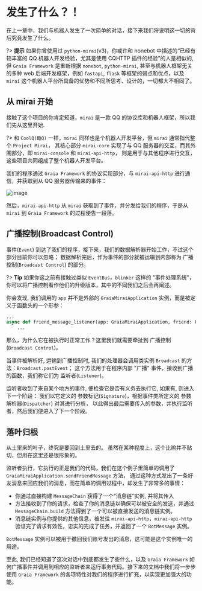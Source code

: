 # 发生了什么？！

在上一章中，我们与机器人发生了一次简单的对话，接下来我们将说明这一切的背后究竟发生了什么。

?> **提示** 如果你曾使用过 `python-mirai`(v3)，你或许和 nonebot 中描述的“已经有较丰富的 QQ 机器人开发经验，尤其是使用 CQHTTP 插件的经验”的人是相似的, 但 `Graia Framework` 是重新根据 `nonebot`, `python-mirai`, 甚至与机器人框架无关的多种 web 后端开发框架，例如 `fastapi`, `flask` 等框架的弱点和优点，以及 `mirai` 这个机器人平台所具备的优势和不同所思考、设计的，一切都大不相同了。

## 从 mirai 开始

接触了这个项目的你肯定知道，`mirai` 是一款 QQ 的协议库和机器人框架，所以我们先从这里开始.

?> 和 `CoolQ(酷Q)` 一样，`mirai` 同样也是个机器人开发平台，但 `mirai` 通常指代整个 `Project Mirai`，
其核心部分 `mirai-core` 实现了与 QQ 服务器的交互，而其外围部分，即 `mirai-console` 和 `mirai-api-http`，
则是用于与其他程序进行交互，这些项目共同组成了整个机器人开发平台。

我们的程序通过 `Graia Framework` 的协议实现部分，与 `mirai-api-http` 进行通信，并获取到从 QQ 服务器传输来的事件：

![image](/assets/images/process_1.png)

然后，`mirai-api-http` 从 `mirai` 获取到了事件，并分发给我们的程序，于是从 `mirai` 到 `Graia Framework` 的过程便告一段落。

## 广播控制(Broadcast Control)

事件(`Event`) 到达了我们的程序，接下来，我们的数据解析器开始工作，不过这个部分目前你可以忽略；
数据解析完后，作为事件的部分就被运输到内部称为 广播控制(`Broadcast Control`) 的部分。

?> **Tip** 如果你这之前有接触过类似 `EventBus`，`blinker` 这样的 "事件处理系统"，
你可以将广播控制看作他们的升级版本，其中的不同我们之后会再阐述。

你会发现, 我们调用的 `app` 并不是外部的 `GraiaMiraiApplication` 实例，而是被定义于函数头的一个形参：

``` python
...
async def friend_message_listener(app: GraiaMiraiApplication, friend: Friend):
    ...
```

那么，为什么它在被执行时正常工作？这里我们就需要牵扯到 广播控制(`Broadcast Control`)。

当事件被解析好, 运输到广播控制时, 我们的处理器会调用类实例 `Broadcast` 的方法：`Broadcast.postEvent`；
这个方法用于在程序内部 "广播" 事件，接收到广播的函数，我们称它们为 监听者(`Listener`)。

监听者收到了来自某个地方的事件, 便检查它是否有义务去执行它, 如果有, 则进入下一个阶段：
我们以它定义的 参数标记(`Signature`)，根据事件类所定义的 参数解析器(`Dispatcher`) 对其进行分析，
以此得出最后需要传入的参数，并执行监听者，然后我们便进入了下一个阶段。

## 落叶归根

从土里来的叶子，终究是要回到土里去的。
虽然在某种程度上，这个比喻并不贴切，但用在这里还是很形象的。

监听者执行，它执行的正是我们的代码，我们在这个例子里简单的调用了 `GraiaMiraiApplication.sendFriendMessage` 方法，
通过这种方式发出了一条好友消息来回应我们的消息，而在简单的调用过程中，却发生了非常多的事情：

- 你通过直接构建 `MessageChain` 获得了一个“消息链”实例, 并将其传入
- 方法接收到了你的请求，检查了你的消息链以确保可以被安全的发送，并通过 `MessageChain.build` 方法得到了一个可以被直接发送的消息链实例。
- 消息链实例与你提供的其他信息，被发往 `mirai-api-http`，`mirai-api-http` 验证完了请求有效性，忠实的完成了任务，并返回了一个 `BotMessage` 实例。

`BotMessage` 实例可以被用于撤回我们账号发出的消息，这可能是这个实例唯一的用途。

至此, 我们已经知道了这次对话中到底都发生了些什么，以及 `Graia Framework` 如何广播事件并调用到相应的监听者来运行事务代码。接下来的文档中我们将一步步使用 `Graia Framework` 的各项特性对我们的程序进行扩充，以实现更加强大的功能。
